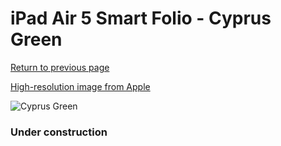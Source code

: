# iPad Air 5 Smart Folio - Cyprus Green

[Return to previous page](/ipad_pro2)

[High-resolution image from Apple](https://store.storeimages.cdn-apple.com/8756/as-images.apple.com/is/MH083?wid=4500&hei=4500&fmt=png)

<div style="width: 384px"><img src="/everyphone/MH083.png" alt="Cyprus Green"></div>

### Under construction

